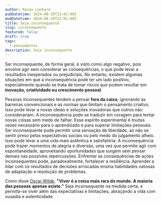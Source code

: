 ```yaml
---
author: Renan Lenhare
pubDatetime: 2024-08-29T22:01:00Z
modDatetime: 2024-08-29T22:01:00Z
title: Seja inconsequente
slug: inconsequente
featured: false
draft: true
tags:
  - pensamentos
description: Seja inconsequente
---
```


Ser inconsequente, de forma geral, é visto como algo negativo, pois envolve agir sem considerar as consequências, o que pode levar a resultados inesperados ou prejudiciais. No entanto, existem algumas situações em que a inconsequência pode ter um lado positivo, especialmente quando se trata de tomar riscos que podem resultar em **inovação, criatividade ou crescimento pessoal**.

Pessoas inconsequentes tendem a pensar **fora da caixa**, ignorando as barreiras convencionais e as normas que limitam o pensamento criativo. Isso pode levar a novas ideias e soluções inovadoras que outros não considerariam. A inconsequência pode se traduzir em coragem para tentar novas coisas sem medo de falhar. Esse espírito experimental é muitas vezes necessário para o aprendizado e para superar limitações pessoais. Ser inconsequente pode permitir uma sensação de liberdade, ao não se sentir preso pelas expectativas sociais ou pelo medo do julgamento alheio. Isso pode levar a uma vida mais autêntica e satisfatória. A inconsequência pode trazer momentos de alegria e diversão, uma vez que permite agir com espontaneidade, aproveitando oportunidades que surgem sem pensar demais nas possíveis repercussões. Enfrentar as consequências de ações inconsequentes pode, paradoxalmente, fortalecer a resiliência. Aprender a lidar com os resultados de decisões arriscadas ensina habilidades valiosas de adaptação e resolução de problemas.

Como disse [Oscar Wilde](https://amzn.to/4cHpfPT), **"Viver é a coisa mais rara do mundo. A maioria das pessoas apenas existe."** Seja inconsequente na medida certa, e permita-se viver além das expectativas e limitações, abraçando a vida com ousadia e autenticidade.
